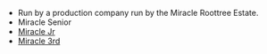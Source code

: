 - Run by a production company run by the Miracle Roottree Estate.
- Miracle Senior
- [Miracle Jr](../Individuals/3.%20The%20Free%20Spirits/Miracle%20Jr.md)
- [Miracle 3rd](../Individuals/3.%20The%20Free%20Spirits/Miracle%20Jr.md#Miracle%203rd)